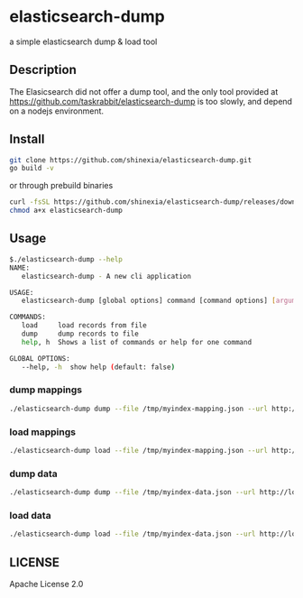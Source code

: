# elasticsearch-dump

a simple elasticsearch dump & load tool

## Description

The Elasicsearch did not offer a dump tool, and the only tool provided at <https://github.com/taskrabbit/elasticsearch-dump> is too slowly, and depend on a nodejs environment.

## Install

``` bash
git clone https://github.com/shinexia/elasticsearch-dump.git
go build -v
```

or through prebuild binaries

``` bash
curl -fsSL https://github.com/shinexia/elasticsearch-dump/releases/download/v0.1.0/elasticsearch-dump-linux-x86_64 -o elasticsearch-dump
chmod a+x elasticsearch-dump
```

## Usage

``` bash
$./elasticsearch-dump --help
NAME:
   elasticsearch-dump - A new cli application

USAGE:
   elasticsearch-dump [global options] command [command options] [arguments...]

COMMANDS:
   load     load records from file
   dump     dump records to file
   help, h  Shows a list of commands or help for one command

GLOBAL OPTIONS:
   --help, -h  show help (default: false)

```

### dump mappings

``` bash
./elasticsearch-dump dump --file /tmp/myindex-mapping.json --url http://localhost:9200/myindex --type mapping
```

### load mappings

``` bash
./elasticsearch-dump load --file /tmp/myindex-mapping.json --url http://localhost:9200/myindex --type mapping
```

### dump data

``` bash
./elasticsearch-dump dump --file /tmp/myindex-data.json --url http://localhost:9200/myindex --type data
```

### load data

``` bash
./elasticsearch-dump load --file /tmp/myindex-data.json --url http://localhost:9200/myindex --type data
```

## LICENSE

Apache License 2.0
